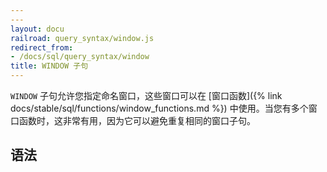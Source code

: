 ```yaml
---
---
layout: docu
railroad: query_syntax/window.js
redirect_from:
- /docs/sql/query_syntax/window
title: WINDOW 子句
---
```


`WINDOW` 子句允许您指定命名窗口，这些窗口可以在 [窗口函数]({% link docs/stable/sql/functions/window_functions.md %}) 中使用。当您有多个窗口函数时，这非常有用，因为它可以避免重复相同的窗口子句。

## 语法

<div id="rrdiagram"></div>
